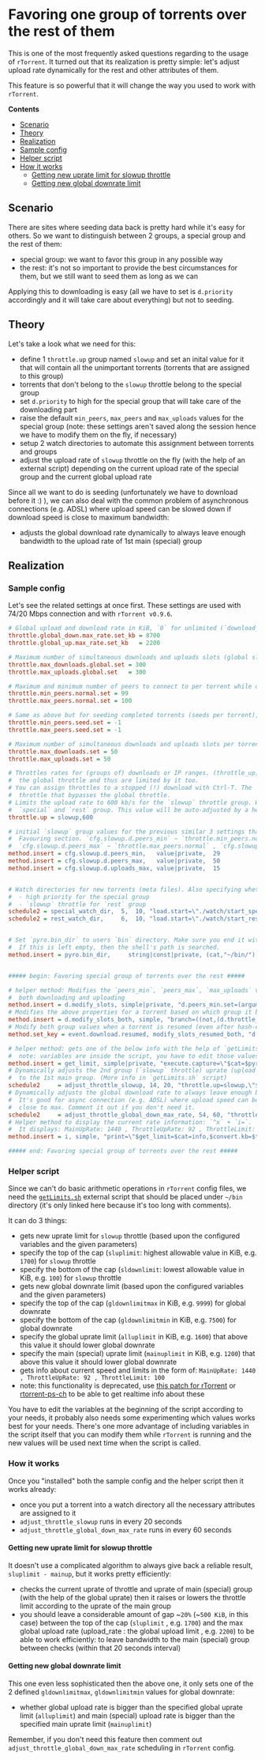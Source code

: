# Favoring one group of torrents over the rest of them

This is one of the most frequently asked questions regarding to the usage of `rTorrent`. It turned out that its realization is pretty simple: let's adjust upload rate dynamically for the rest and other attributes of them.

This feature is so powerful that it will change the way you used to work with `rTorrent`.

**Contents**

 * [Scenario](#scenario)
 * [Theory](#theory)
 * [Realization](#realization)
  * [Sample config](#sample-config)
  * [Helper script](#helper-script)
  * [How it works](#how-it-works)
    * [Getting new uprate limit for slowup throttle](#getting-new-uprate-limit-for-slowup-throttle)
    * [Getting new global downrate limit](#getting-new-global-downrate-limit)

## Scenario

There are sites where seeding data back is pretty hard while it's easy for others. So we want to distinguish between 2 groups, a special group and the rest of them:
- special group: we want to favor this group in any possible way
- the rest: it's not so important to provide the best circumstances for them, but we still want to seed them as long as we can

Applying this to downloading is easy (all we have to set is `d.priority` accordingly and it will take care about everything) but not to seeding.


## Theory

Let's take a look what we need for this:
- define 1 `throttle.up` group named `slowup` and set an inital value for it that will contain all the unimportant torrents (torrents that are assigned to this group)
- torrents that don't belong to the `slowup` throttle belong to the special group
- set `d.priority` to high for the special group that will take care of the downloading part
- raise the default `min_peers`, `max_peers` and `max_uploads` values for the special group (note: these settings aren't saved along the session hence we have to modify them on the fly, if necessary)
- setup 2 watch directories to automate this assignment between torrents and groups
- adjust the upload rate of `slowup` throttle on the fly (with the help of an external script) depending on the current upload rate of the special group and the current global upload rate  

Since all we want to do is seeding (unfortunately we have to download before it :) ), we can also deal with the common problem of asynchronous connections (e.g. ADSL) where upload speed can be slowed down if download speed is close to maximum bandwidth:
- adjusts the global download rate dynamically to always leave enough bandwidth to the upload rate of 1st main (special) group


## Realization

### Sample config

Let's see the related settings at once first. These settings are used with 74/20 Mbps connection and with `rTorrent v0.9.6`.

```ini
# Global upload and download rate in KiB, `0` for unlimited (`download_rate`, `upload_rate`)
throttle.global_down.max_rate.set_kb = 8700
throttle.global_up.max_rate.set_kb   = 2200

# Maximum number of simultaneous downloads and uploads slots (global slots!) (`max_downloads_global`, `max_uploads_global`)
throttle.max_downloads.global.set = 300
throttle.max_uploads.global.set   = 300

# Maximum and minimum number of peers to connect to per torrent while downloading (`min_peers`, `max_peers`) Default: `100` and `200` respectively
throttle.min_peers.normal.set = 99
throttle.max_peers.normal.set = 100

# Same as above but for seeding completed torrents (seeds per torrent), `-1` for same as downloading (`min_peers_seed`, `max_peers_seed`) Default: `-1` for both
throttle.min_peers.seed.set = -1
throttle.max_peers.seed.set = -1

# Maximum number of simultaneous downloads and uploads slots per torrent (`max_uploads`) Default: `50` for both
throttle.max_downloads.set = 50
throttle.max_uploads.set = 50

# Throttles rates for (groups of) downloads or IP ranges. (throttle_up) These throttles borrow bandwidth from
#  the global throttle and thus are limited by it too.
# You can assign throttles to a stopped (!) download with Ctrl-T. The `NULL` throttle is a special unlimited
#  throttle that bypasses the global throttle.
# Limits the upload rate to 600 kb/s for the `slowup` throttle group. We also use this property to distinguish
#  `special` and `rest` group. This value will be auto-adjusted by a helper script in Favoring section.
throttle.up = slowup,600

# initial `slowup` group values for the previous similar 3 settings that will be overridden by per torrent settings
#  Favouring section. `cfg.slowup.d.peers_min` ~ `throttle.min_peers.normal` ,
#  `cfg.slowup.d.peers_max` ~ `throttle.max_peers.normal` , `cfg.slowup.d.uploads_max` ~ `throttle.max_uploads`
method.insert = cfg.slowup.d.peers_min,   value|private,  29
method.insert = cfg.slowup.d.peers_max,   value|private,  50
method.insert = cfg.slowup.d.uploads_max, value|private,  15


# Watch directories for new torrents (meta files). Also specifying whether they belong to special group by setting:
#  - high priority for the special group 
#  - `slowup` throttle for `rest` group
schedule2 = special_watch_dir,  5,  10, "load.start=\"./watch/start_special/*.torrent\", d.priority.set=3"
schedule2 = rest_watch_dir,     6,  10, "load.start=\"./watch/start_rest/*.torrent\",    d.throttle_name.set=slowup"


# Set `pyro.bin_dir` to users `bin` directory. Make sure you end it with a "/".
#  If this is left empty, then the shell's path is searched.
method.insert = pyro.bin_dir,     string|const|private, (cat,"~/bin/")


##### begin: Favoring special group of torrents over the rest #####

# helper method: Modifies the `peers_min`, `peers_max`, `max_uploads` values of a torrent for
#  both downloading and uploading
method.insert = d.modify_slots, simple|private, "d.peers_min.set=(argument.0); d.peers_max.set=(argument.1); d.uploads_max.set=(argument.2)"
# Modifies the above properties for a torrent based on which group it belongs to
method.insert = d.modify_slots_both, simple, "branch=((not,(d.throttle_name))),((d.modify_slots,(throttle.min_peers.normal),(throttle.max_peers.normal),(throttle.max_uploads))),((d.modify_slots,(cfg.slowup.d.peers_min),(cfg.slowup.d.peers_max),(cfg.slowup.d.uploads_max)))"
# Modify both group values when a torrent is resumed (even after hash-checking or after `rTorrent` is restarted)
method.set_key = event.download.resumed, modify_slots_resumed_both, "d.modify_slots_both="

# helper method: gets one of the below info with the help of `getLimits.sh` script 
#  note: variables are inside the script, you have to edit those values there!
method.insert = get_limit, simple|private, "execute.capture=\"$cat=$pyro.bin_dir=,getLimits.sh\",$argument.0=,$argument.1=,$argument.2=,$argument.3="
# Dynamically adjusts the 2nd group (`slowup` throttle) uprate (upload speed) to always leave enough bandwidth
#  to the 1st main group. (More info in `getLimits.sh` script)
schedule2     = adjust_throttle_slowup, 14, 20, "throttle.up=slowup,\"$get_limit=$cat=up,$convert.kb=$throttle.global_up.rate=,$convert.kb=$throttle.up.rate=slowup\""
# Dynamically adjusts the global download rate to always leave enough bandwidth to the 1st main group upload rate.
#  It's good for async connection (e.g. ADSL) where upload speed can be slowed down if download speed is
#  close to max. Comment it out if you don't need it.
schedule2     = adjust_throttle_global_down_max_rate, 54, 60, "throttle.global_down.max_rate.set_kb=\"$get_limit=$cat=down,$convert.kb=$throttle.global_up.rate=,$convert.kb=$throttle.up.rate=slowup\""
# Helper method to display the current rate information: `^x` + `i=`.
#  It displays: MainUpRate: 1440 , ThrottleUpRate: 92 , ThrottleLimit: 100
method.insert = i, simple, "print=\"$get_limit=$cat=info,$convert.kb=$throttle.global_up.rate=,$convert.kb=$throttle.up.rate=slowup,$convert.kb=$throttle.up.max=slowup\""

##### end: Favoring special group of torrents over the rest #####
```


### Helper script

Since we can't do basic arithmetic operations in `rTorrent` config files, we need the [`getLimits.sh`](https://github.com/chros73/rtorrent-ps_setup/blob/master/ubuntu-14.04/home/chros73/bin/getLimits.sh) external script that should be placed under `~/bin` directory (it's only linked here because it's too long with comments).

It can do 3 things:
- gets new uprate limit for `slowup` throttle (based upon the configured variables and the given parameters)
 - specify the top of the cap (`sluplimit`: highest allowable value in KiB, e.g. `1700`) for `slowup` throttle
 - specify the bottom of the cap (`sldownlimit`: lowest allowable value in KiB, e.g. `100`) for `slowup` throttle
- gets new global downrate limit (based upon the configured variables and the given parameters)
 - specify the top of the cap (`gldownlimitmax` in KiB, e.g. `9999`) for global downrate
 - specify the bottom of the cap (`gldownlimitmin` in KiB, e.g. `7500`) for global downrate
 - specify the global uprate limit (`alluplimit` in KiB, e.g. `1600`) that above this value it should lower global downrate
 - specify the main (special) uprate limit (`mainuplimit` in KiB, e.g. `1200`) that above this value it should lower global downrate
- gets info about current speed and limits in the form of: `MainUpRate: 1440 , ThrottleUpRate: 92 , ThrottleLimit: 100`
 - note: this functionality is deprecated, use [this patch for rTorrent](https://github.com/rakshasa/rtorrent/pull/447) or [rtorrent-ps-ch](https://github.com/chros73/rtorrent-ps) to be able to get realtime info about these

You have to edit the variables at the beginning of the script according to your needs, it probably also needs some experimenting which values works best for your needs. There's one more advantage of including variables in the script itself that you can modify them while `rTorrent` is running and the new values will be used next time when the script is called.


### How it works

Once you "installed" both the sample config and the helper script then it works already:
- once you put a torrent into a watch directory all the necessary attributes are assigned to it
- `adjust_throttle_slowup` runs in every 20 seconds
- `adjust_throttle_global_down_max_rate` runs in every 60 seconds

#### Getting new uprate limit for slowup throttle

It doesn't use a complicated algorithm to always give back a reliable result, `sluplimit - mainup`, but it works pretty efficiently:
- checks the current uprate of throttle and uprate of main (special) group (with the help of the global uprate) then it raises or lowers the throttle limit according to the uprate of the main group
- you should leave a considerable amount of gap ~`20%` (~`500 KiB`, in this case) between the top of the cap (`sluplimit` , e.g. `1700`) and the max global upload rate (upload_rate : the global upload limit , e.g. `2200`) to be able to work efficiently: to leave bandwidth to the main (special) group between checks (within that 20 seconds interval)

#### Getting new global downrate limit

This one even less sophisticated then the above one, it only sets one of the 2 defined `gldownlimitmax`, `gldownlimitmin` values for global downrate:
- whether global upload rate is bigger than the specified global uprate limit (`alluplimit`) and main (special) upload rate is bigger than the specified main uprate limit (`mainuplimit`)

Remember, if you don't need this feature then comment out `adjust_throttle_global_down_max_rate` scheduling in `rTorrent` config.

